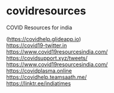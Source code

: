 # covidresources
COVID Resources for india



(https://covidhelp.glideapp.io) <br />
https://covid19-twitter.in <br />
https://www.covid19resourcesindia.com/ <br /> 
https://covidsupport.xyz/tweets/ <br />
https://www.covid19resourcesindia.com/ <br />
https://covidplasma.online <br />
https://covidhelp.teamsaath.me/ <br />
https://linktr.ee/indiatimes <br />
